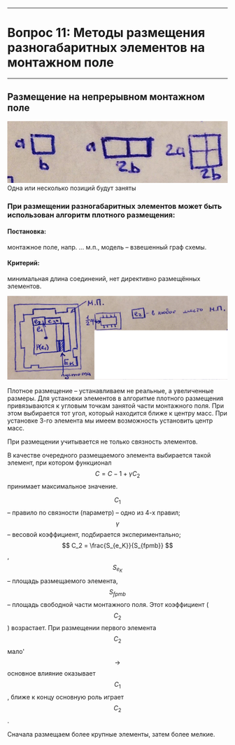 ___
# Вопрос 11: Методы размещения разногабаритных элементов на монтажном поле
___

## Размещение на непрерывном монтажном поле

![Одна или несколько позиций будут заняты](../resources/imgs/11/1.png)
Одна или несколько позиций будут заняты

### При размещении разногабаритных элементов может быть использован алгоритм плотного размещения:

#### Постановка:
монтажное поле, напр. ... м.п., модель – взвешенный граф схемы.

#### Критерий:
минимальная длина соединений, нет директивно размещённых элементов.

![2](../resources/imgs/11/2.png)

Плотное размещение – устанавливаем не реальные, а увеличенные размеры. Для установки элементов в алгоритме плотного размещения привязываются к угловым точкам занятой части монтажного поля.
При этом выбирается тот угол, который находится ближе к центру масс. При установке 3-го элемента мы имеем возможность установить центр масс.

При размещении учитывается не только связность элементов.

В качестве очередного размещаемого элемента выбирается такой элемент, при котором функционал $$ C = C-1 + \gamma C_2 $$ принимает максимальное значение.

$$ C_1 $$ – правило по связности (параметр) – одно из 4-х правил; $$ \gamma $$ – весовой коэффициент, подбирается экспериментально; $$ C_2 = \frac{S_{e_K}}{S_{fpmb}} $$, $$ S_{e_K} $$ – площадь размещаемого элемента, $$ S_{fpmb} $$ – площадь свободной части монтажного поля. Этот коэффициент ($$C_2$$) возрастает. При размещении первого элемента $$C_2$$ мало' $$\rightarrow$$ основное влияние оказывает $$C_1$$, ближе к концу основную роль играет $$C_2$$.

Сначала размещаем более крупные элементы, затем более мелкие.
